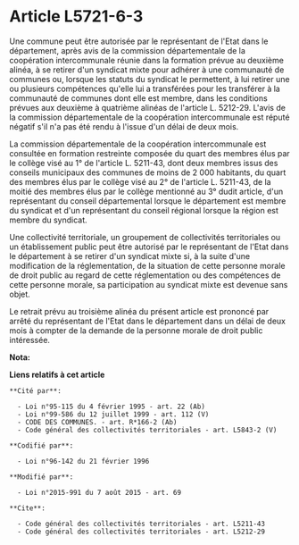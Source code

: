 # Article L5721-6-3

Une commune peut être autorisée par le représentant de l'Etat dans le département, après avis de la commission départementale
de la coopération intercommunale réunie dans la formation prévue au deuxième  alinéa, à se retirer d'un syndicat mixte pour
adhérer à une communauté de communes ou, lorsque les statuts du syndicat le permettent, à lui retirer une ou plusieurs
compétences qu'elle lui a transférées pour les transférer à la communauté de communes dont elle est membre, dans les
conditions prévues aux deuxième à quatrième alinéas de l'article L. 5212-29. L'avis de la commission départementale de la
coopération intercommunale est réputé négatif s'il n'a pas été rendu à l'issue d'un délai de deux mois. 

La commission départementale de la coopération intercommunale est consultée en formation restreinte composée du quart des
membres élus par le collège visé au 1° de l'article L. 5211-43, dont deux membres issus des conseils municipaux des communes
de moins de 2 000 habitants, du quart des membres élus par le collège visé au 2° de l'article L. 5211-43, de la moitié des
membres élus par le collège mentionné au 3° dudit article, d'un représentant du conseil départemental  lorsque le département
est membre du syndicat et d'un représentant du conseil régional lorsque la région est membre du syndicat.

Une collectivité territoriale, un groupement de collectivités territoriales ou un établissement public peut être autorisé par
le représentant de l'Etat dans le département à se retirer d'un syndicat mixte si, à la suite d'une modification de la
réglementation, de la situation de cette personne morale de droit public au regard de cette réglementation ou des compétences
de cette personne morale, sa participation au syndicat mixte est devenue sans objet.

Le retrait prévu au troisième alinéa du présent article est prononcé par arrêté du représentant de l'Etat dans le département
dans un délai de deux mois à compter de la demande de la personne morale de droit public intéressée.

**Nota:**



**Liens relatifs à cet article**

	**Cité par**:

	  - Loi n°95-115 du 4 février 1995 - art. 22 (Ab)
	  - Loi n°99-586 du 12 juillet 1999 - art. 112 (V)
	  - CODE DES COMMUNES. - art. R*166-2 (Ab)
	  - Code général des collectivités territoriales - art. L5843-2 (V)

	**Codifié par**:

	  - Loi n°96-142 du 21 février 1996

	**Modifié par**:

	  - Loi n°2015-991 du 7 août 2015 - art. 69

	**Cite**:

	  - Code général des collectivités territoriales - art. L5211-43
	  - Code général des collectivités territoriales - art. L5212-29
